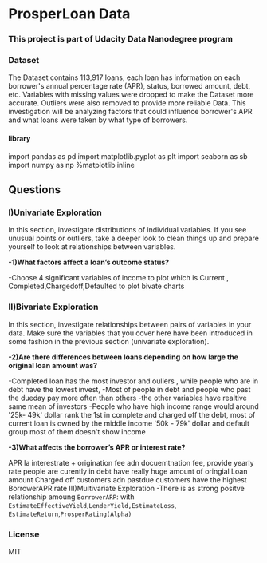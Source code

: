 # ProsperLoan Data
### This project is part of Udacity Data Nanodegree program



### Dataset
The Dataset contains 113,917 loans, each loan has information on each borrower's annual percentage rate (APR), 
status, borrowed amount, debt, etc. Variables with missing values were dropped to make the Dataset more accurate. 
Outliers were also removed to provide more reliable Data. 
This investigation will be analyzing factors that could influence borrower's APR and what loans were taken by what type of borrowers.

#### library
import pandas as pd
import matplotlib.pyplot as plt
import seaborn as sb
import numpy as np
%matplotlib inline


## Questions

### I)Univariate Exploration
In this section, investigate distributions of individual variables. 
If you see unusual points or outliers, take a deeper look to clean things up and prepare yourself to look at relationships 
between variables.

**-1)What factors affect a loan’s outcome status?**

-Choose 4 significant variables of income to plot which is Current , Completed,Chargedoff,Defaulted to plot bivate charts

### II)Bivariate Exploration
In this section, investigate relationships between pairs of variables in your data. Make sure the variables 
that you cover here have been introduced in some fashion in the previous section (univariate exploration).

**-2)Are there differences between loans depending on how large the original loan amount was?**

-Completed loan has the most investor and ouliers , while people who are in debt have the lowest invest,
-Most of people in debt and people who past the dueday pay more often than others
-the other variables have realtive same mean of investors
-People who have high income range would around '25k- 49k' dollar rank the 1st in complete and charged off the debt, 
most of current loan is owned by the middle income '50k - 79k' dollar and default group most of them doesn't show income

**-3)What affects the borrower’s APR or interest rate?**

APR la interestrate + origination fee adn docuemtnation fee, provide yearly rate
people  are curently in debt have really huge amount of oringial Loan amount
Charged off customers adn pastdue customers have the highest BorrowerAPR rate
III)Multivariate Exploration
-There is as strong positve relationship amoung `BorrowerARP`: with `EstimateEffectiveYield`,`LenderYield,EstimateLoss`,
`EstimateReturn`,`ProsperRating(Alpha)`

### License
MIT
